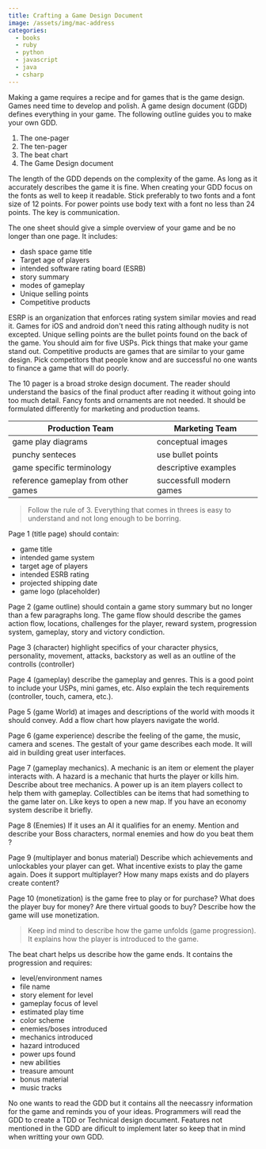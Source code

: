 ```yaml
---
title: Crafting a Game Design Document
image: /assets/img/mac-address
categories:
  - books
  - ruby
  - python
  - javascript
  - java
  - csharp
---
```


Making a game requires a recipe and for games that is the game design. Games
need time to develop and polish. A game design document (GDD) defines everything
in your game. The following outline guides you to make your own GDD.

1. The one-pager
2. The ten-pager
3. The beat chart
4. The Game Design document

The length of the GDD depends on the complexity of the game. As long as it
accurately describes the game it is fine. When creating your GDD focus on the
fonts as well to keep it readable. Stick preferably to two fonts and a font size
of 12 points. For power points use body text with a font no less than 24 points.
The key is communication.

The one sheet should give a simple overview of your game and be no longer than
one page. It includes:

- dash space game title
- Target age of players
- intended software rating board (ESRB)
- story summary
- modes of gameplay
- Unique selling points
- Competitive products

ESRP is an organization that enforces rating system similar movies and read it.
Games for iOS and android don't need this rating although nudity is not
excepted. Unique selling points are the bullet points found on the back of the
game. You should aim for five USPs. Pick things that make your game stand out.
Competitive products are games that are similar to your game design. Pick
competitors that people know and are successful no one wants to finance a game
that will do poorly.

The 10 pager is a broad stroke design document. The reader
should understand the basics of the final product after reading it without going
into too much detail. Fancy fonts and ornaments are not needed. It should be
formulated differently for marketing and production teams.

| Production Team                     | Marketing Team           |
| ----------------------------------- | ------------------------ |
| game play diagrams                  | conceptual images        |
| punchy senteces                     | use bullet points        |
| game specific terminology           | descriptive examples     |
| reference gameplay from other games | successfull modern games |

> Follow the rule of 3. Everything that comes in threes is easy to understand
> and not long enough to be borring.

Page 1 (title page) should contain:

- game title
- intended game system
- target age of players
- intended ESRB rating
- projected shipping date
- game logo (placeholder)

Page 2 (game outline) should contain a game story summary but no longer than a
few paragraphs long. The game flow should describe the games action flow,
locations, challenges for the player, reward system, progression system,
gameplay, story and victory condiction.

Page 3 (character) highlight specifics of your character physics, personality,
movement, attacks, backstory as well as an outline of the controlls (controller)

Page 4 (gameplay) describe the gameplay and genres. This is a good point to
include your USPs, mini games, etc. Also explain the tech requirements
(controller, touch, camera, etc.).

Page 5 (game World) at images and descriptions of the world with moods it should
convey. Add a flow chart how players navigate the world.

Page 6 (game experience) describe the feeling of the game, the music, camera and
scenes. The gestalt of your game describes each mode. It will aid in building
great user interfaces.

Page 7 (gameplay mechanics). A mechanic is an item or element the player
interacts with. A hazard is a mechanic that hurts the player or kills him.
Describe about tree mechanics. A power up is an item players collect to help
them with gameplay. Collectibles can be items that had something to the game
later on. Like keys to open a new map. If you have an economy system describe
it briefly.

Page 8 (Enemies) If it uses an AI it qualifies for an enemy. Mention and
describe your Boss characters, normal enemies and how do you beat them ?

Page 9 (multiplayer and bonus material) Describe which achievements and
unlockables your player can get. What incentive exists to play the game again.
Does it support multiplayer? How many maps exists and do players create content?

Page 10 (monetization) is the game free to play or for purchase? What does the
player buy for money? Are there virtual goods to buy? Describe how the game will
use monetization.

> Keep ind mind to describe how the game unfolds (game progression). It explains
> how the player is introduced to the game.

The beat chart helps us describe how the game ends. It contains the progression
and requires:

- level/environment names
- file name
- story element for level
- gameplay focus of level
- estimated play time
- color scheme
- enemies/boses introduced
- mechanics introduced
- hazard introduced
- power ups found
- new abilities
- treasure amount
- bonus material
- music tracks

No one wants to read the GDD but it contains all the neecassry information for
the game and reminds you of your ideas. Programmers will read the GDD to create
a TDD or Technical design document. Features not mentioned in the GDD are
dificult to implement later so keep that in mind when writting your own GDD.
